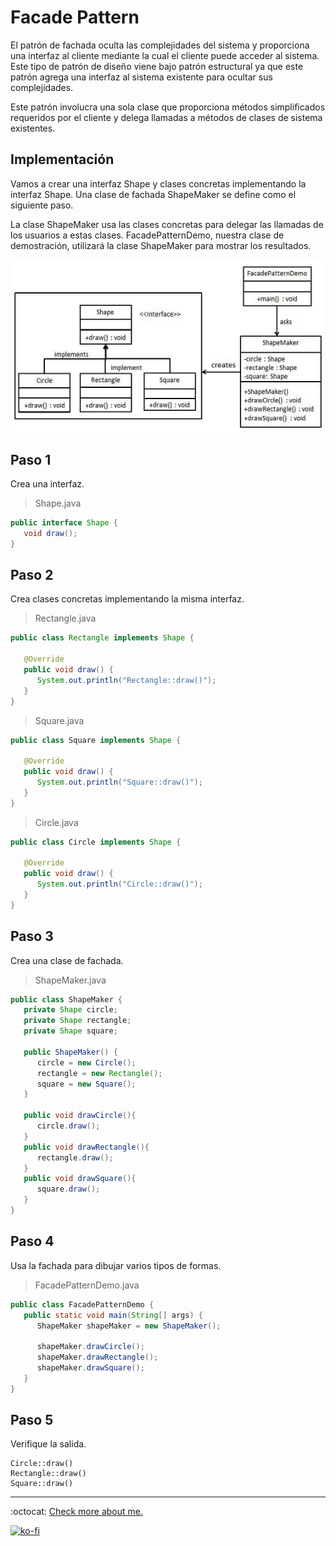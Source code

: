 # Facade Pattern

El patrón de fachada oculta las complejidades del sistema y proporciona una interfaz al cliente mediante la cual el cliente puede acceder al sistema. Este tipo de patrón de diseño viene bajo patrón estructural ya que este patrón agrega una interfaz al sistema existente para ocultar sus complejidades.

Este patrón involucra una sola clase que proporciona métodos simplificados requeridos por el cliente y delega llamadas a métodos de clases de sistema existentes.

## Implementación

Vamos a crear una interfaz Shape y clases concretas implementando la interfaz Shape. Una clase de fachada ShapeMaker se define como el siguiente paso.

La clase ShapeMaker usa las clases concretas para delegar las llamadas de los usuarios a estas clases. FacadePatternDemo, nuestra clase de demostración, utilizará la clase ShapeMaker para mostrar los resultados.

![UML Diagram](facade_pattern_uml_diagram.jpg)

## Paso 1

Crea una interfaz.

> Shape.java

```java
public interface Shape {
   void draw();
}
```

## Paso 2

Crea clases concretas implementando la misma interfaz.

> Rectangle.java

```java
public class Rectangle implements Shape {

   @Override
   public void draw() {
      System.out.println("Rectangle::draw()");
   }
}
```

> Square.java

```java
public class Square implements Shape {

   @Override
   public void draw() {
      System.out.println("Square::draw()");
   }
}
```

> Circle.java

```java
public class Circle implements Shape {

   @Override
   public void draw() {
      System.out.println("Circle::draw()");
   }
}
```

## Paso 3

Crea una clase de fachada.

> ShapeMaker.java

```java
public class ShapeMaker {
   private Shape circle;
   private Shape rectangle;
   private Shape square;

   public ShapeMaker() {
      circle = new Circle();
      rectangle = new Rectangle();
      square = new Square();
   }

   public void drawCircle(){
      circle.draw();
   }
   public void drawRectangle(){
      rectangle.draw();
   }
   public void drawSquare(){
      square.draw();
   }
}
```

## Paso 4

Usa la fachada para dibujar varios tipos de formas.

> FacadePatternDemo.java

```java
public class FacadePatternDemo {
   public static void main(String[] args) {
      ShapeMaker shapeMaker = new ShapeMaker();

      shapeMaker.drawCircle();
      shapeMaker.drawRectangle();
      shapeMaker.drawSquare();
   }
}
```

## Paso 5

Verifique la salida.

```note
Circle::draw()
Rectangle::draw()
Square::draw()
```

---
:octocat: [Check more about me.](https://github.com/FernandoCalmet)

[![ko-fi](https://www.ko-fi.com/img/githubbutton_sm.svg)](https://ko-fi.com/T6T41JKMI)
